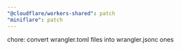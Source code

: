 ```yaml
---
"@cloudflare/workers-shared": patch
"miniflare": patch
---
```


chore: convert wrangler.toml files into wrangler.jsonc ones
